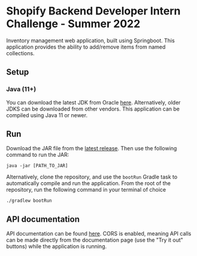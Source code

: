 # Shopify Backend Developer Intern Challenge - Summer 2022

Inventory management web application, built using Springboot. This application provides the ability to add/remove items from named collections.

## Setup

### Java (11+)

You can download the latest JDK from Oracle [here](https://www.oracle.com/java/technologies/downloads/). Alternatively, older JDKS can be downloaded from other vendors. This application can be compiled using Java 11 or newer.

## Run

Download the JAR file from the [latest release](https://github.com/charleswong739/Shopify-Demo/releases). Then use the following command to run the JAR:
```shell
java -jar [PATH_TO_JAR]
```

Alternatively, clone the repository, and use the `bootRun` Gradle task to automatically compile and run the application. From the root of the repository, run the following command in your terminal of choice
```shell
./gradlew bootRun
```

## API documentation

API documentation can be found [here](https://charleswong739.github.io/). CORS is enabled, meaning API calls can be made directly from the documentation page (use the "Try it out" buttons) while the application is running. 
